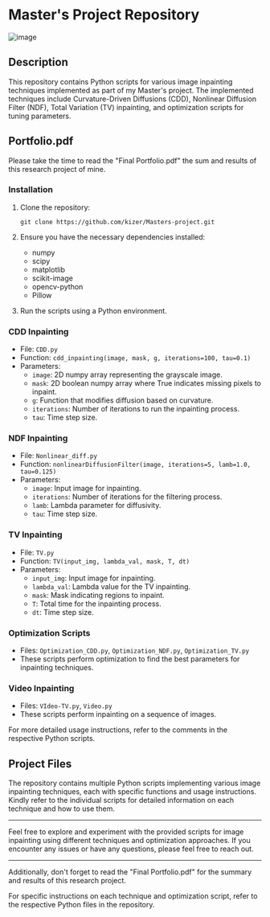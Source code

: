 # Master's Project Repository
![image](https://github.com/user-attachments/assets/0a1690d7-3197-4d05-bd9f-3ef09538e503)


## Description
This repository contains Python scripts for various image inpainting techniques implemented as part of my Master's project. The implemented techniques include Curvature-Driven Diffusions (CDD), Nonlinear Diffusion Filter (NDF), Total Variation (TV) inpainting, and optimization scripts for tuning parameters.

## Portfolio.pdf

Please take the time to read the "Final Portfolio.pdf" the sum and results of this research project of mine. 

### Installation
1. Clone the repository:
   ```
   git clone https://github.com/kizer/Masters-project.git
   ```

2. Ensure you have the necessary dependencies installed:
   - numpy
   - scipy
   - matplotlib
   - scikit-image
   - opencv-python
   - Pillow

3. Run the scripts using a Python environment.

### CDD Inpainting
- File: `CDD.py`
- Function: `cdd_inpainting(image, mask, g, iterations=100, tau=0.1)`
- Parameters:
  - `image`: 2D numpy array representing the grayscale image.
  - `mask`: 2D boolean numpy array where True indicates missing pixels to inpaint.
  - `g`: Function that modifies diffusion based on curvature.
  - `iterations`: Number of iterations to run the inpainting process.
  - `tau`: Time step size.

### NDF Inpainting
- File: `Nonlinear_diff.py`
- Function: `nonlinearDiffusionFilter(image, iterations=5, lamb=1.0, tau=0.125)`
- Parameters:
  - `image`: Input image for inpainting.
  - `iterations`: Number of iterations for the filtering process.
  - `lamb`: Lambda parameter for diffusivity.
  - `tau`: Time step size.

### TV Inpainting
- File: `TV.py`
- Function: `TV(input_img, lambda_val, mask, T, dt)`
- Parameters:
  - `input_img`: Input image for inpainting.
  - `lambda_val`: Lambda value for the TV inpainting.
  - `mask`: Mask indicating regions to inpaint.
  - `T`: Total time for the inpainting process.
  - `dt`: Time step size.

### Optimization Scripts
- Files: `Optimization_CDD.py`, `Optimization_NDF.py`, `Optimization_TV.py`
- These scripts perform optimization to find the best parameters for inpainting techniques.

### Video Inpainting
- Files: `VIdeo-TV.py`, `Video.py`
- These scripts perform inpainting on a sequence of images.

For more detailed usage instructions, refer to the comments in the respective Python scripts.

## Project Files
The repository contains multiple Python scripts implementing various image inpainting techniques, each with specific functions and usage instructions. Kindly refer to the individual scripts for detailed information on each technique and how to use them.

---

Feel free to explore and experiment with the provided scripts for image inpainting using different techniques and optimization approaches. If you encounter any issues or have any questions, please feel free to reach out.

---

Additionally, don't forget to read the "Final Portfolio.pdf" for the summary and results of this research project.

For specific instructions on each technique and optimization script, refer to the respective Python files in the repository.
